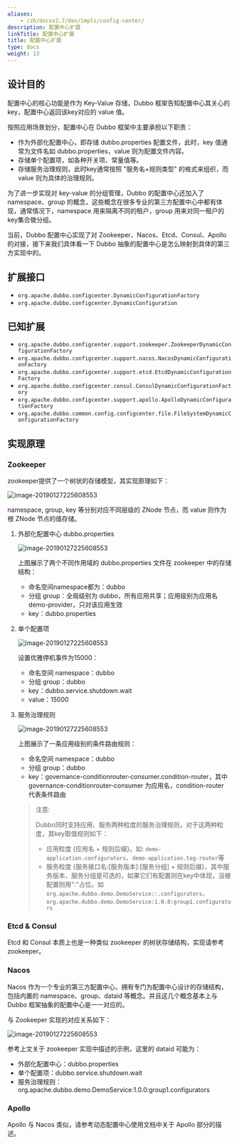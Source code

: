 ```yaml
---
aliases:
    - /zh/docsv2.7/dev/impls/config-center/
description: 配置中心扩展
linkTitle: 配置中心扩展
title: 配置中心扩展
type: docs
weight: 13
---
```




## 设计目的

配置中心的核心功能是作为 Key-Value 存储，Dubbo 框架告知配置中心其关心的 key，配置中心返回该key对应的 value 值。

按照应用场景划分，配置中心在 Dubbo 框架中主要承担以下职责：

- 作为外部化配置中心，即存储 dubbo.properties 配置文件，此时，key 值通常为文件名如 dubbo.properties，value 则为配置文件内容。
- 存储单个配置项，如各种开关项、常量值等。
- 存储服务治理规则，此时key通常按照 "服务名+规则类型" 的格式来组织，而 value 则为具体的治理规则。

为了进一步实现对 key-value 的分组管理，Dubbo 的配置中心还加入了 namespace、group 的概念，这些概念在很多专业的第三方配置中心中都有体现，通常情况下，namespace 用来隔离不同的租户，group 用来对同一租户的key集合做分组。

当前，Dubbo 配置中心实现了对 Zookeeper、Nacos、Etcd、Consul、Apollo 的对接，接下来我们具体看一下 Dubbo 抽象的配置中心是怎么映射到具体的第三方实现中的。

## 扩展接口

* `org.apache.dubbo.configcenter.DynamicConfigurationFactory`
* `org.apache.dubbo.configcenter.DynamicConfiguration`

## 已知扩展

* `org.apache.dubbo.configcenter.support.zookeeper.ZookeeperDynamicConfigurationFactory`
* `org.apache.dubbo.configcenter.support.nacos.NacosDynamicConfigurationFactory`
* `org.apache.dubbo.configcenter.support.etcd.EtcdDynamicConfigurationFactory`
* `org.apache.dubbo.configcenter.consul.ConsulDynamicConfigurationFactory`
* `org.apache.dubbo.configcenter.support.apollo.ApolloDynamicConfigurationFactory`
* `org.apache.dubbo.common.config.configcenter.file.FileSystemDynamicConfigurationFactory`

## 实现原理

### Zookeeper

zookeeper提供了一个树状的存储模型，其实现原理如下：

![image-20190127225608553](/imgs/dev/configcenter_zk_model.jpg)

namespace, group, key 等分别对应不同层级的 ZNode 节点，而 value 则作为根 ZNode 节点的值存储。

1. 外部化配置中心 dubbo.properties

   ![image-20190127225608553](/imgs/dev/configcenter_zk_properties.jpg)
   
   上图展示了两个不同作用域的 dubbo.properties 文件在 zookeeper 中的存储结构：
   - 命名空间namespace都为：dubbo
   - 分组 group：全局级别为 dubbo，所有应用共享；应用级别为应用名 demo-provider，只对该应用生效
   - key：dubbo.properties
   
2. 单个配置项

   ![image-20190127225608553](/imgs/dev/configcenter_zk_singleitem.jpg)
   
   设置优雅停机事件为15000：
   - 命名空间 namespace：dubbo
   - 分组 group：dubbo
   - key：dubbo.service.shutdown.wait
   - value：15000
     
3. 服务治理规则

    ![image-20190127225608553](/imgs/dev/configcenter_zk_rule.jpg)
    
    上图展示了一条应用级别的条件路由规则：
    
    - 命名空间 namespace：dubbo
    - 分组 group：dubbo
    - key：governance-conditionrouter-consumer.condition-router，其中 governance-conditionrouter-consumer 为应用名，condition-router 代表条件路由
    
    
    > 注意:
    >
    > Dubbo同时支持应用、服务两种粒度的服务治理规则，对于这两种粒度，其key取值规则如下：
    > * 应用粒度 {应用名 + 规则后缀}。如: `demo-application.configurators`、`demo-application.tag-router`等
    > * 服务粒度 {服务接口名:[服务版本]:[服务分组] + 规则后缀}，其中服务版本、服务分组是可选的，如果它们有配置则在key中体现，没被配置则用":"占位。如
    > `org.apache.dubbo.demo.DemoService::.configurators`、`org.apache.dubbo.demo.DemoService:1.0.0:group1.configurators`

### Etcd & Consul

Etcd 和 Consul 本质上也是一种类似 zookeeper 的树状存储结构，实现请参考 zookeeper。

### Nacos

Nacos 作为一个专业的第三方配置中心，拥有专门为配置中心设计的存储结构，包括内置的 namespace、group、dataid 等概念。并且这几个概念基本上与 Dubbo 框架抽象的配置中心是一一对应的。

与 Zookeeper 实现的对应关系如下：

![image-20190127225608553](/imgs/dev/configcenter_nacos_model.jpg)

参考上文关于 zookeeper 实现中描述的示例，这里的 dataid 可能为：
* 外部化配置中心：dubbo.properties
* 单个配置项：dubbo.service.shutdown.wait
* 服务治理规则：org.apache.dubbo.demo.DemoService:1.0.0:group1.configurators

### Apollo

Apollo 与 Nacos 类似，请参考动态配置中心使用文档中关于 Apollo 部分的描述。